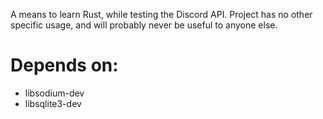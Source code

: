 A means to learn Rust, while testing the Discord API. Project has no other
specific usage, and will probably never be useful to anyone else.

# Depends on:

- libsodium-dev
- libsqlite3-dev
